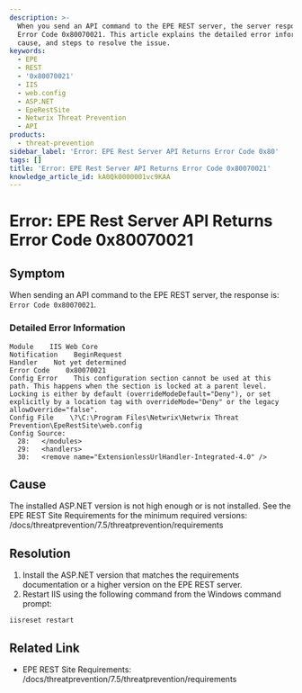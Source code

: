 ```yaml
---
description: >-
  When you send an API command to the EPE REST server, the server responds with
  Error Code 0x80070021. This article explains the detailed error information,
  cause, and steps to resolve the issue.
keywords:
  - EPE
  - REST
  - '0x80070021'
  - IIS
  - web.config
  - ASP.NET
  - EpeRestSite
  - Netwrix Threat Prevention
  - API
products:
  - threat-prevention
sidebar_label: 'Error: EPE Rest Server API Returns Error Code 0x80'
tags: []
title: 'Error: EPE Rest Server API Returns Error Code 0x80070021'
knowledge_article_id: kA0Qk0000001vc9KAA
---
```


# Error: EPE Rest Server API Returns Error Code 0x80070021

## Symptom

When sending an API command to the EPE REST server, the response is: `Error Code 0x80070021`.

### Detailed Error Information

```
Module    IIS Web Core
Notification    BeginRequest
Handler    Not yet determined
Error Code    0x80070021
Config Error    This configuration section cannot be used at this path. This happens when the section is locked at a parent level. Locking is either by default (overrideModeDefault="Deny"), or set explicitly by a location tag with overrideMode="Deny" or the legacy allowOverride="false".
Config File    \?\C:\Program Files\Netwrix\Netwrix Threat Prevention\EpeRestSite\web.config
Config Source:
  28:   </modules>
  29:   <handlers>
  30:   <remove name="ExtensionlessUrlHandler-Integrated-4.0" />
```

## Cause

The installed ASP.NET version is not high enough or is not installed. See the EPE REST Site Requirements for the minimum required versions: /docs/threatprevention/7.5/threatprevention/requirements

## Resolution

1. Install the ASP.NET version that matches the requirements documentation or a higher version on the EPE REST server.
2. Restart IIS using the following command from the Windows command prompt:

```text
iisreset restart
```

## Related Link

- EPE REST Site Requirements: /docs/threatprevention/7.5/threatprevention/requirements
